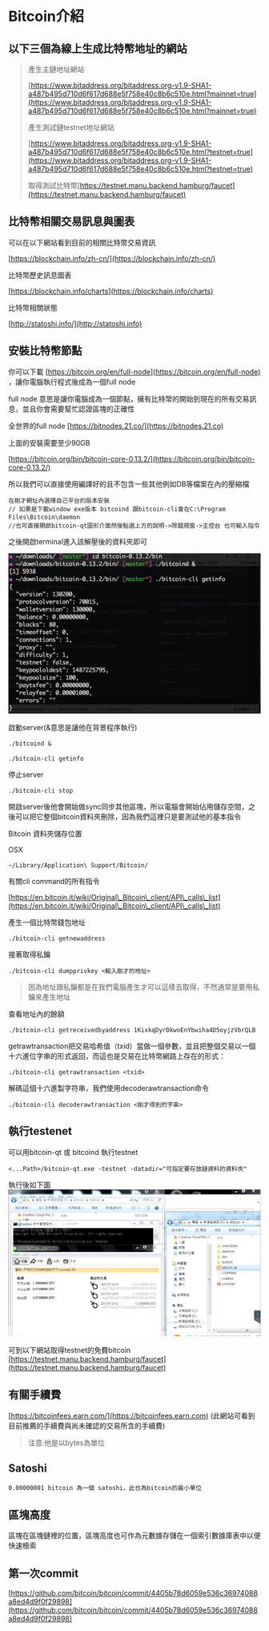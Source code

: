 # Bitcoin介紹

## 以下三個為線上生成比特幣地址的網站

> 產生主鏈地址網站
>
> [https://www.bitaddress.org/bitaddress.org-v1.9-SHA1-a487b495d710d6f617d688e5f758e40c8b6c510e.html?mainnet=true](https://www.bitaddress.org/bitaddress.org-v1.9-SHA1-a487b495d710d6f617d688e5f758e40c8b6c510e.html?mainnet=true)
>
> 產生測試鏈testnet地址網站
>
> [https://www.bitaddress.org/bitaddress.org-v1.9-SHA1-a487b495d710d6f617d688e5f758e40c8b6c510e.html?testnet=true](https://www.bitaddress.org/bitaddress.org-v1.9-SHA1-a487b495d710d6f617d688e5f758e40c8b6c510e.html?testnet=true)
>
> 取得測試比特幣[https://testnet.manu.backend.hamburg/faucet](https://testnet.manu.backend.hamburg/faucet)

## 比特幣相關交易訊息與圖表

可以在以下網站看到目前的相關比特幣交易資訊

[https://blockchain.info/zh-cn/](https://blockchain.info/zh-cn/)

比特幣歷史訊息圖表

[https://blockchain.info/charts](https://blockchain.info/charts)

比特幣相關狀態

[http://statoshi.info/](http://statoshi.info)

## 安裝比特幣節點

你可以下載 [https://bitcoin.org/en/full-node](https://bitcoin.org/en/full-node) ，讓你電腦執行程式後成為一個full node

full node 意思是讓你電腦成為一個節點，擁有比特幣的開始到現在的所有交易訊息，並且你會需要幫忙認證區塊的正確性

全世界的full node [https://bitnodes.21.co/](https://bitnodes.21.co)

上面的安裝需要至少90GB

[https://bitcoin.org/bin/bitcoin-core-0.13.2/](https://bitcoin.org/bin/bitcoin-core-0.13.2/)

所以我們可以直接使用編譯好的且不包含一些其他例如DB等檔案在內的壓縮檔

```
在剛才網址內選擇自己平台的版本安裝
// 如果是下載window exe版本 bitcoind 跟bitcoin-cli會在C:\Program Files\Bitcoin\daemon
//也可直接開啟bitcoin-qt圖形介面然後點選上方的說明->除錯視窗->主控台 也可輸入指令
```

之後開啟terminal進入該解壓後的資料夾即可

![](<../.gitbook/assets/螢幕快照 2017-02-16 下午2.17.24.png>)

啟動server(&意思是讓他在背景程序執行)

```
./bitcoind &
```

```
./bitcoin-cli getinfo
```

停止server

```
./bitcoin-cli stop
```

開啟server後他會開始做sync同步其他區塊，所以電腦會開始佔用儲存空間，之後可以把它整個bitcoin資料夾刪除，因為我們這裡只是要測試他的基本指令

Bitcoin 資料夾儲存位置

OSX

```
~/Library/Application\ Support/Bitcoin/
```

有關cli command的所有指令

[https://en.bitcoin.it/wiki/Original\_Bitcoin\_client/API\_calls\_list](https://en.bitcoin.it/wiki/Original\_Bitcoin\_client/API\_calls\_list)

產生一個比特幣錢包地址

```
./bitcoin-cli getnewaddress
```

接著取得私鑰

```
./bitcoin-cli dumpprivkey <輸入剛才的地址>
```

> 因為地址跟私鑰都是在我們電腦產生才可以這樣去取得，不然通常是要用私鑰來產生地址

查看地址內的餘額

```
./bitcoin-cli getreceivedbyaddress 1KixkqDyrDkwoEnYbwiha4D5oyjzVbrQLB
```

getrawtransaction把交易哈希值（txid）當做一個參數，並且把整個交易以一個十六進位字串的形式返回，而這也是交易在比特幣網路上存在的形式：

```
./bitcoin-cli getrawtransaction <txid>
```

解碼這個十六進製字符串，我們使用decoderawtransaction命令

```
./bitcoin-cli decoderawtransaction <剛才得到的字串>
```

## 執行testenet

可以用bitcoin-qt 或 bitcoind 執行testnet

```
<...Path>/bitcoin-qt.exe -testnet -datadir="可指定要存放鏈資料的資料夾"
```

執行後如下圖\
![](<../.gitbook/assets/螢幕快照 2017-05-05 上午10.59.04.png>)

可到以下網站取得testnet的免費bitcoin\
[https://testnet.manu.backend.hamburg/faucet](https://testnet.manu.backend.hamburg/faucet)

## 有關手續費

[https://bitcoinfees.earn.com/](https://bitcoinfees.earn.com) (此網站可看到目前推薦的手續費與尚未確認的交易所含的手續費)

> 注意:他是以bytes為單位

## Satoshi

```
0.00000001 bitcoin 為一個 satoshi，此也為bitcoin的最小單位
```

## 區塊高度

區塊在區塊鏈裡的位置，區塊高度也可作為元數據存儲在一個索引數據庫表中以便快速檢索

## 第一次commit

[https://github.com/bitcoin/bitcoin/commit/4405b78d6059e536c36974088a8ed4d9f0f29898](https://github.com/bitcoin/bitcoin/commit/4405b78d6059e536c36974088a8ed4d9f0f29898)
